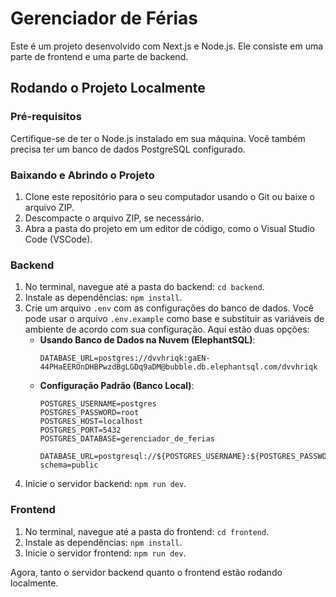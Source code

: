 # Gerenciador de Férias

Este é um projeto desenvolvido com Next.js e Node.js. Ele consiste em uma parte de frontend e uma parte de backend.

## Rodando o Projeto Localmente

### Pré-requisitos

Certifique-se de ter o Node.js instalado em sua máquina. Você também precisa ter um banco de dados PostgreSQL configurado.

### Baixando e Abrindo o Projeto

1. Clone este repositório para o seu computador usando o Git ou baixe o arquivo ZIP.
2. Descompacte o arquivo ZIP, se necessário.
3. Abra a pasta do projeto em um editor de código, como o Visual Studio Code (VSCode).

### Backend

1. No terminal, navegue até a pasta do backend: `cd backend`.
2. Instale as dependências: `npm install`.
3. Crie um arquivo `.env` com as configurações do banco de dados. Você pode usar o arquivo `.env.example` como base e substituir as variáveis de ambiente de acordo com sua configuração. Aqui estão duas opções:
   - **Usando Banco de Dados na Nuvem (ElephantSQL)**:
     ```
     DATABASE_URL=postgres://dvvhriqk:gaEN-44PHaEEROnDHBPwzdBgLGDq9aDM@bubble.db.elephantsql.com/dvvhriqk
     ```
   - **Configuração Padrão (Banco Local)**:
     ```
     POSTGRES_USERNAME=postgres
     POSTGRES_PASSWORD=root
     POSTGRES_HOST=localhost
     POSTGRES_PORT=5432
     POSTGRES_DATABASE=gerenciador_de_ferias

     DATABASE_URL=postgresql://${POSTGRES_USERNAME}:${POSTGRES_PASSWORD}@${POSTGRES_HOST}:${POSTGRES_PORT}/${POSTGRES_DATABASE}?schema=public
     ```
4. Inicie o servidor backend: `npm run dev`.

### Frontend

1. No terminal, navegue até a pasta do frontend: `cd frontend`.
2. Instale as dependências: `npm install`.
3. Inicie o servidor frontend: `npm run dev`.

Agora, tanto o servidor backend quanto o frontend estão rodando localmente.
